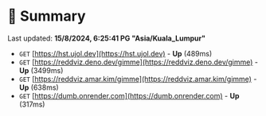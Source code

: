 # 📖 Summary
Last updated: **15/8/2024, 6:25:41 PG "Asia/Kuala_Lumpur"**

- `GET` [https://hst.ujol.dev](https://hst.ujol.dev) - **Up** (489ms)
- `GET` [https://reddviz.deno.dev/gimme](https://reddviz.deno.dev/gimme) - **Up** (3499ms)
- `GET` [https://reddviz.amar.kim/gimme](https://reddviz.amar.kim/gimme) - **Up** (638ms)
- `GET` [https://dumb.onrender.com](https://dumb.onrender.com) - **Up** (317ms)
